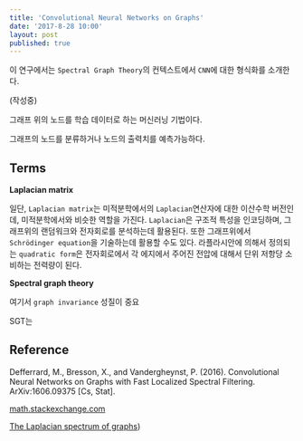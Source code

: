 ```yaml
---
title: 'Convolutional Neural Networks on Graphs'
date: '2017-8-28 10:00'
layout: post
published: true
---
```

이 연구에서는 `Spectral Graph Theory`의 컨텍스트에서 `CNN`에 대한 형식화를 소개한다.

(작성중)

그래프 위의 노드를 학습 데이터로 하는 머신러닝 기법이다.

그래프의 노드를 분류하거나 노드의 출력치를 예측가능하다.

## Terms

**Laplacian matrix**

일단, `Laplacian matrix`는 미적분학에서의 `Laplacian`연산자에 대한 이산수학 버전인데, 미적분학에서와 비슷한 역할을 가진다. `Laplacian`은 구조적 특성을 인코딩하며, 그래프위의 랜덤워크와 전자회로를 분석하는데 활용된다. 또한 그래프위에서 `Schrödinger equation`을 기술하는데 활용할 수도 있다. 라플라시안에 의해서 정의되는 `quadratic form`은 전자회로에서 각 에지에서 주어진 전압에 대해서 단위 저항당 소비하는 전력량이 된다.

**Spectral graph theory**

여기서 `graph invariance` 성질이 중요

SGT는

## Reference

Defferrard, M., Bresson, X., and Vandergheynst, P. (2016). Convolutional Neural Networks on Graphs with Fast Localized Spectral Filtering. ArXiv:1606.09375 [Cs, Stat].

[math.stackexchange.com](https://math.stackexchange.com/questions/18945/understanding-the-properties-and-use-of-the-laplacian-matrix-and-its-norm)

[The Laplacian spectrum of graphs](https://github.com/jehoons/jehoons.github.io/blob/master/assets/papers/Mohar%20et%20al_1991_The%20Laplacian%20spectrum%20of%20graphs.pdf))
